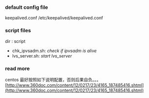 ### default config file
keepalived.conf 
/etc/keepalived/keepalived.conf

### script files
dir : script  
* chk_ipvsadm.sh: *check if ipvsadm is alive*  
* lvs_server.sh: *start lvs_server*

### read more
centos 最好按照如下说明配置，否则后果自负。。。
[http://www.360doc.com/content/12/0217/23/4165_187485416.shtml](http://www.360doc.com/content/12/0217/23/4165_187485416.shtml)  
